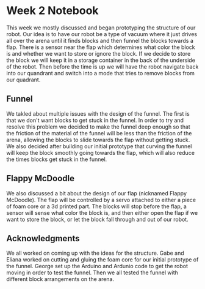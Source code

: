 # Week 2 Notebook

This week we mostly discussed and began prototyping the structure of our robot. Our idea is to have our robot be a type of vacuum where it just drives all over the arena until it finds blocks and then funnel the blocks towards a flap. There is a sensor near the flap which determines what color the block is and whether we want to store or ignore the block. If we decide to store the block we will keep it in a storage container in the back of the underside of the robot. Then before the time is up we will have the robot navigate back into our quandrant and switch into a mode that tries to remove blocks from our quadrant.

## Funnel

We takled about multiple issues with the design of the funnel. The first is that we don't want blocks to get stuck in the funnel. In order to try and resolve this problem we decided to make the funnel deep enough so that the friction of the material of the funnel will be less than the friction of the arena, allowing the blocks to slide towards the flap without getting stuck. We also decided after building our initial prototype that curving the funnel will keep the block smoothly going towards the flap, which will also reduce the times blocks get stuck in the funnel.

## Flappy McDoodle

We also discussed a bit about the design of our flap (nicknamed Flappy McDoodle). The flap will be controlled by a servo attached to either a piece of foam core or a 3d printed part. The blocks will stop before the flap, a sensor will sense what color the block is, and then either open the flap if we want to store the block, or let the block fall through and out of our robot.

## Acknowledgments

We all worked on coming up with the ideas for the structure. Gabe and Eliana worked on cutting and gluing the foam core for our initial prototype of the funnel. George set up the Arduino and Ardunio code to get the robot moving in order to test the funnel. Then we all tested the funnel with different block arrangements on the arena.